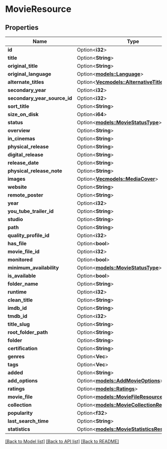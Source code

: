 # MovieResource

## Properties

Name | Type | Description | Notes
------------ | ------------- | ------------- | -------------
**id** | Option<**i32**> |  | [optional]
**title** | Option<**String**> |  | [optional]
**original_title** | Option<**String**> |  | [optional]
**original_language** | Option<[**models::Language**](Language.md)> |  | [optional]
**alternate_titles** | Option<[**Vec<models::AlternativeTitleResource>**](AlternativeTitleResource.md)> |  | [optional]
**secondary_year** | Option<**i32**> |  | [optional]
**secondary_year_source_id** | Option<**i32**> |  | [optional]
**sort_title** | Option<**String**> |  | [optional]
**size_on_disk** | Option<**i64**> |  | [optional]
**status** | Option<[**models::MovieStatusType**](MovieStatusType.md)> |  | [optional]
**overview** | Option<**String**> |  | [optional]
**in_cinemas** | Option<**String**> |  | [optional]
**physical_release** | Option<**String**> |  | [optional]
**digital_release** | Option<**String**> |  | [optional]
**release_date** | Option<**String**> |  | [optional]
**physical_release_note** | Option<**String**> |  | [optional]
**images** | Option<[**Vec<models::MediaCover>**](MediaCover.md)> |  | [optional]
**website** | Option<**String**> |  | [optional]
**remote_poster** | Option<**String**> |  | [optional]
**year** | Option<**i32**> |  | [optional]
**you_tube_trailer_id** | Option<**String**> |  | [optional]
**studio** | Option<**String**> |  | [optional]
**path** | Option<**String**> |  | [optional]
**quality_profile_id** | Option<**i32**> |  | [optional]
**has_file** | Option<**bool**> |  | [optional]
**movie_file_id** | Option<**i32**> |  | [optional]
**monitored** | Option<**bool**> |  | [optional]
**minimum_availability** | Option<[**models::MovieStatusType**](MovieStatusType.md)> |  | [optional]
**is_available** | Option<**bool**> |  | [optional]
**folder_name** | Option<**String**> |  | [optional]
**runtime** | Option<**i32**> |  | [optional]
**clean_title** | Option<**String**> |  | [optional]
**imdb_id** | Option<**String**> |  | [optional]
**tmdb_id** | Option<**i32**> |  | [optional]
**title_slug** | Option<**String**> |  | [optional]
**root_folder_path** | Option<**String**> |  | [optional]
**folder** | Option<**String**> |  | [optional]
**certification** | Option<**String**> |  | [optional]
**genres** | Option<**Vec<String>**> |  | [optional]
**tags** | Option<**Vec<i32>**> |  | [optional]
**added** | Option<**String**> |  | [optional]
**add_options** | Option<[**models::AddMovieOptions**](AddMovieOptions.md)> |  | [optional]
**ratings** | Option<[**models::Ratings**](Ratings.md)> |  | [optional]
**movie_file** | Option<[**models::MovieFileResource**](MovieFileResource.md)> |  | [optional]
**collection** | Option<[**models::MovieCollectionResource**](MovieCollectionResource.md)> |  | [optional]
**popularity** | Option<**f32**> |  | [optional]
**last_search_time** | Option<**String**> |  | [optional]
**statistics** | Option<[**models::MovieStatisticsResource**](MovieStatisticsResource.md)> |  | [optional]

[[Back to Model list]](../README.md#documentation-for-models) [[Back to API list]](../README.md#documentation-for-api-endpoints) [[Back to README]](../README.md)


